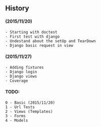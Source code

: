 ## History

#### (2015/11/20)
    - Starting with doctest
    - First test with django
    - Undestand about the setUp and TearDown
    - Django basic request in view

#### (2015/11/27)
    - Adding fixtures
    - Django login
    - Django views
    - Coverage


#### TODO:

    0 - Basic (2015/11/20)
    1 - Url Tests
    2 - Views (Templates)
    3 - Forms
    4 - Models
